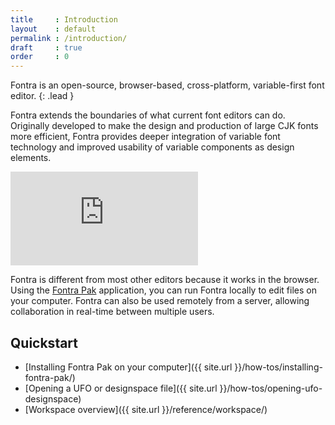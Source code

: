 ```yaml
---
title     : Introduction
layout    : default
permalink : /introduction/
draft     : true
order     : 0
---
```


Fontra is an open-source, browser-based, cross-platform, variable-first font editor.
{: .lead }

Fontra extends the boundaries of what current font editors can do. Originally developed to make the design and production of large <abr title="fonts with a large range of Chinese / Japanese / Korean characters">CJK fonts</abr> more efficient, Fontra provides deeper integration of variable font technology and improved usability of variable components as design elements.

<div class="__video-responsive">
<iframe title="vimeo-player" src="https://player.vimeo.com/video/827522961?h=3b3c478228" frameborder="0" allowfullscreen=""></iframe>
</div>

Fontra is different from most other editors because it works in the browser. Using the [Fontra Pak](how-tos/installing-fontra-pak) application, you can run Fontra locally to edit files on your computer. Fontra can also be used remotely from a server, allowing collaboration in real-time between multiple users.

Quickstart
----------

- [Installing Fontra Pak on your computer]({{ site.url }}/how-tos/installing-fontra-pak/)
- [Opening a UFO or designspace file]({{ site.url }}/how-tos/opening-ufo-designspace)
- [Workspace overview]({{ site.url }}/reference/workspace/)
